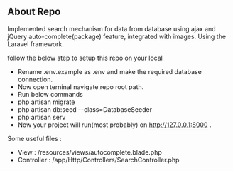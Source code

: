 ## About Repo

Implemented search mechanism for data from database using ajax and  jQuery auto-complete(package) feature, integrated with images. Using the Laravel framework.

follow the below step to setup this repo on your local


- Rename .env.example as .env and make the required database connection.
- Now open terninal navigate repo root path.
- Run below commands
- php artisan migrate
- php artisan db:seed --class=DatabaseSeeder
- php artisan serv
- Now your project will run(most probably) on http://127.0.0.1:8000 .

Some useful files :
- View : /resources/views/autocomplete.blade.php
- Controller : /app/Http/Controllers/SearchController.php